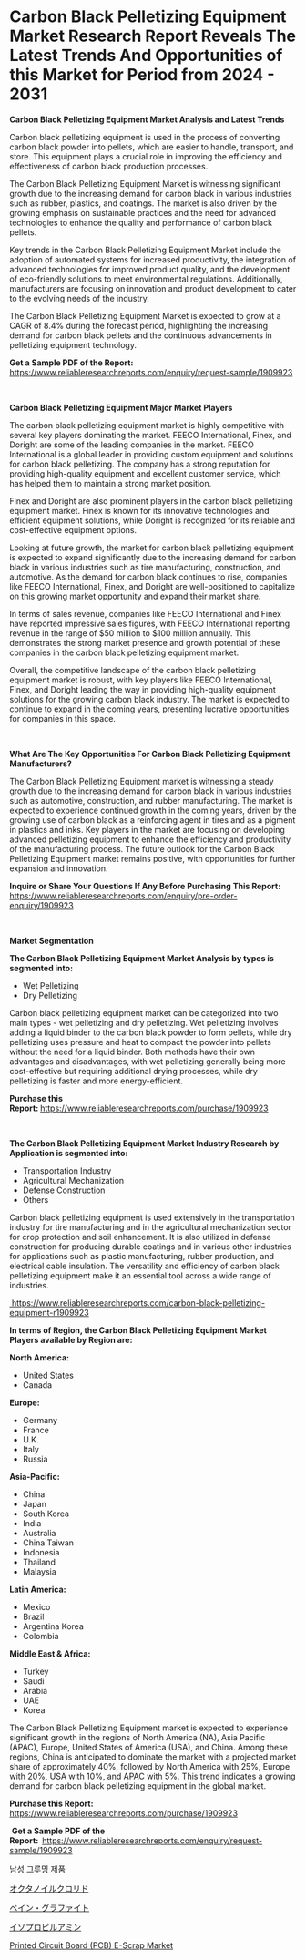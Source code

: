 <p><h1>Carbon Black Pelletizing Equipment Market Research Report Reveals The Latest Trends And Opportunities of this Market for Period from 2024 - 2031</h1></p><p><strong>Carbon Black Pelletizing Equipment Market Analysis and Latest Trends</strong></p>
<p><p>Carbon black pelletizing equipment is used in the process of converting carbon black powder into pellets, which are easier to handle, transport, and store. This equipment plays a crucial role in improving the efficiency and effectiveness of carbon black production processes.</p><p>The Carbon Black Pelletizing Equipment Market is witnessing significant growth due to the increasing demand for carbon black in various industries such as rubber, plastics, and coatings. The market is also driven by the growing emphasis on sustainable practices and the need for advanced technologies to enhance the quality and performance of carbon black pellets.</p><p>Key trends in the Carbon Black Pelletizing Equipment Market include the adoption of automated systems for increased productivity, the integration of advanced technologies for improved product quality, and the development of eco-friendly solutions to meet environmental regulations. Additionally, manufacturers are focusing on innovation and product development to cater to the evolving needs of the industry.</p><p>The Carbon Black Pelletizing Equipment Market is expected to grow at a CAGR of 8.4% during the forecast period, highlighting the increasing demand for carbon black pellets and the continuous advancements in pelletizing equipment technology.</p></p>
<p><strong>Get a Sample PDF of the Report:&nbsp;</strong> <a href="https://www.reliableresearchreports.com/enquiry/request-sample/1909923">https://www.reliableresearchreports.com/enquiry/request-sample/1909923</a></p>
<p>&nbsp;</p>
<p><strong>Carbon Black Pelletizing Equipment Major Market Players</strong></p>
<p><p>The carbon black pelletizing equipment market is highly competitive with several key players dominating the market. FEECO International, Finex, and Doright are some of the leading companies in the market. FEECO International is a global leader in providing custom equipment and solutions for carbon black pelletizing. The company has a strong reputation for providing high-quality equipment and excellent customer service, which has helped them to maintain a strong market position.</p><p>Finex and Doright are also prominent players in the carbon black pelletizing equipment market. Finex is known for its innovative technologies and efficient equipment solutions, while Doright is recognized for its reliable and cost-effective equipment options.</p><p>Looking at future growth, the market for carbon black pelletizing equipment is expected to expand significantly due to the increasing demand for carbon black in various industries such as tire manufacturing, construction, and automotive. As the demand for carbon black continues to rise, companies like FEECO International, Finex, and Doright are well-positioned to capitalize on this growing market opportunity and expand their market share.</p><p>In terms of sales revenue, companies like FEECO International and Finex have reported impressive sales figures, with FEECO International reporting revenue in the range of $50 million to $100 million annually. This demonstrates the strong market presence and growth potential of these companies in the carbon black pelletizing equipment market.</p><p>Overall, the competitive landscape of the carbon black pelletizing equipment market is robust, with key players like FEECO International, Finex, and Doright leading the way in providing high-quality equipment solutions for the growing carbon black industry. The market is expected to continue to expand in the coming years, presenting lucrative opportunities for companies in this space.</p></p>
<p>&nbsp;</p>
<p><strong>What Are The Key Opportunities For Carbon Black Pelletizing Equipment Manufacturers?</strong></p>
<p><p>The Carbon Black Pelletizing Equipment market is witnessing a steady growth due to the increasing demand for carbon black in various industries such as automotive, construction, and rubber manufacturing. The market is expected to experience continued growth in the coming years, driven by the growing use of carbon black as a reinforcing agent in tires and as a pigment in plastics and inks. Key players in the market are focusing on developing advanced pelletizing equipment to enhance the efficiency and productivity of the manufacturing process. The future outlook for the Carbon Black Pelletizing Equipment market remains positive, with opportunities for further expansion and innovation.</p></p>
<p><strong>Inquire or Share Your Questions If Any Before Purchasing This Report:</strong> <a href="https://www.reliableresearchreports.com/enquiry/pre-order-enquiry/1909923">https://www.reliableresearchreports.com/enquiry/pre-order-enquiry/1909923</a></p>
<p>&nbsp;</p>
<p><strong>Market Segmentation</strong></p>
<p><strong>The Carbon Black Pelletizing Equipment Market Analysis by types is segmented into:</strong></p>
<p><ul><li>Wet Pelletizing</li><li>Dry Pelletizing</li></ul></p>
<p><p>Carbon black pelletizing equipment market can be categorized into two main types - wet pelletizing and dry pelletizing. Wet pelletizing involves adding a liquid binder to the carbon black powder to form pellets, while dry pelletizing uses pressure and heat to compact the powder into pellets without the need for a liquid binder. Both methods have their own advantages and disadvantages, with wet pelletizing generally being more cost-effective but requiring additional drying processes, while dry pelletizing is faster and more energy-efficient.</p></p>
<p><strong>Purchase this Report:&nbsp;</strong><a href="https://www.reliableresearchreports.com/purchase/1909923">https://www.reliableresearchreports.com/purchase/1909923</a></p>
<p>&nbsp;</p>
<p><strong>The Carbon Black Pelletizing Equipment Market Industry Research by Application is segmented into:</strong></p>
<p><ul><li>Transportation Industry</li><li>Agricultural Mechanization</li><li>Defense Construction</li><li>Others</li></ul></p>
<p><p>Carbon black pelletizing equipment is used extensively in the transportation industry for tire manufacturing and in the agricultural mechanization sector for crop protection and soil enhancement. It is also utilized in defense construction for producing durable coatings and in various other industries for applications such as plastic manufacturing, rubber production, and electrical cable insulation. The versatility and efficiency of carbon black pelletizing equipment make it an essential tool across a wide range of industries.</p></p>
<p><a href="https://www.reliableresearchreports.com/carbon-black-pelletizing-equipment-r1909923">&nbsp;https://www.reliableresearchreports.com/carbon-black-pelletizing-equipment-r1909923</a></p>
<p><strong>In terms of Region, the Carbon Black Pelletizing Equipment Market Players available by Region are:</strong></p>
<p>
    <p> <strong> North America: </strong>
        <ul>
            <li>United States</li>
            <li>Canada</li>
        </ul>
        </p> 
    <p> <strong> Europe: </strong>
        <ul>
            <li>Germany</li>
            <li>France</li>
            <li>U.K.</li>
            <li>Italy</li>
            <li>Russia</li>
        </ul>
        </p> 
    <p> <strong> Asia-Pacific: </strong>
        <ul>
            <li>China</li>
            <li>Japan</li>
            <li>South Korea</li>
            <li>India</li>
            <li>Australia</li>
            <li>China Taiwan</li>
            <li>Indonesia</li>
            <li>Thailand</li>
            <li>Malaysia</li>
        </ul>
        </p> 
    <p> <strong> Latin America: </strong>
        <ul>
            <li>Mexico</li>
            <li>Brazil</li>
            <li>Argentina Korea</li>
            <li>Colombia</li>
        </ul>
        </p> 
    <p> <strong> Middle East & Africa: </strong>
        <ul>
            <li>Turkey</li>
            <li>Saudi</li>
            <li>Arabia</li>
            <li>UAE</li>
            <li>Korea</li>
        </ul>
    </p>
    </p>
<p><p>The Carbon Black Pelletizing Equipment market is expected to experience significant growth in the regions of North America (NA), Asia Pacific (APAC), Europe, United States of America (USA), and China. Among these regions, China is anticipated to dominate the market with a projected market share of approximately 40%, followed by North America with 25%, Europe with 20%, USA with 10%, and APAC with 5%. This trend indicates a growing demand for carbon black pelletizing equipment in the global market.</p></p>
<p><strong>Purchase this Report: </strong><a href="https://www.reliableresearchreports.com/purchase/1909923">https://www.reliableresearchreports.com/purchase/1909923</a></p>
<p>&nbsp;<strong>Get a Sample PDF of the Report:&nbsp;&nbsp;</strong><a href="https://www.reliableresearchreports.com/enquiry/request-sample/1909923">https://www.reliableresearchreports.com/enquiry/request-sample/1909923</a></p>
<p><strong></strong></p>
<p><p><a href="https://medium.com/@kellyclarkson42/%EB%82%A8%EC%84%B1-%EA%B7%B8%EB%A3%A8%EB%B0%8D-%EC%A0%9C%ED%92%88-%EC%8B%9C%EC%9E%A5-%EA%B7%9C%EB%AA%A8-%EC%8B%9C%EC%9E%A5-%EC%A0%84%EB%A7%9D-%EB%B0%8F-%EC%8B%9C%EC%9E%A5-%EC%98%88%EC%B8%A1-2024%EB%85%84%EB%B6%80%ED%84%B0-2031%EB%85%84%EA%B9%8C%EC%A7%80-cd9651504d77">남성 그루밍 제품</a></p><p><a href="https://medium.com/@kyaorris56456/%E3%82%AA%E3%82%AF%E3%82%BF%E3%83%8E%E3%82%A4%E3%83%AB%E3%82%AF%E3%83%AD%E3%83%AA%E3%83%89%E5%B8%82%E5%A0%B4%E3%83%AC%E3%83%9D%E3%83%BC%E3%83%88%E3%81%AF-%E3%81%93%E3%81%AE%E5%B8%82%E5%A0%B4%E3%81%AE%E6%9C%80%E6%96%B0%E3%83%88%E3%83%AC%E3%83%B3%E3%83%89%E3%82%84%E6%88%90%E9%95%B7%E6%A9%9F%E4%BC%9A%E3%82%92%E6%98%8E%E3%82%89%E3%81%8B%E3%81%AB%E3%81%97%E3%81%A6%E3%81%84%E3%81%BE%E3%81%99-38b2e0f6da8c">オクタノイルクロリド</a></p><p><a href="https://github.com/hilmi-2a/Market-Research-Report-List-1/blob/main/353678444904.md">ベイン・グラファイト</a></p><p><a href="https://medium.com/@elmoray21/%E3%82%A4%E3%82%BD%E3%83%97%E3%83%AD%E3%83%94%E3%83%AB%E3%82%A2%E3%83%9F%E3%83%B3%E5%B8%82%E5%A0%B4-%E5%B8%82%E5%A0%B4cagr-%E5%B8%82%E5%A0%B4%E5%8B%95%E5%90%91-%E3%81%8A%E3%82%88%E3%81%B3%E6%88%90%E9%95%B7%E6%88%A6%E7%95%A5%E3%81%AB%E9%96%A2%E3%81%99%E3%82%8B%E6%B4%9E%E5%AF%9F-3f6223b6572f">イソプロピルアミン</a></p><p><a href="https://issuu.com/reportprime-2/docs/printed-circuit-board-pcb-e-scrap-market-size-2030">Printed Circuit Board (PCB) E-Scrap Market</a></p></p>